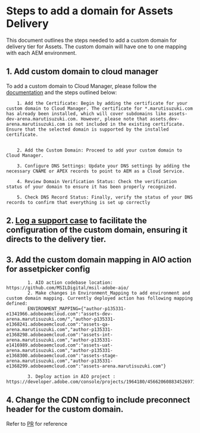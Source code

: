 
# Steps to add a domain for Assets Delivery

This document outlines the steps needed to add a custom domain for delivery tier for Assets. The custom domain will have one to one mapping with each AEM environment.

## 1. Add custom domain to cloud manager

To add a custom domain to Cloud Manager, please follow the [documentation](https://experienceleague.adobe.com/en/docs/experience-manager-cloud-service/content/implementing/using-cloud-manager/custom-domain-names/introduction) and the steps outlined below:

		1. Add the Certificate: Begin by adding the certificate for your custom domain to Cloud Manager. The certificate for *.marutisuzuki.com has already been installed, which will cover subdomains like assets-dev-arena.marutisuzuki.com. However, please note that assets.dev-arena.marutisuzuki.com is not included in the existing certificate. Ensure that the selected domain is supported by the installed certificate.


		2. Add the Custom Domain: Proceed to add your custom domain to Cloud Manager.

		3. Configure DNS Settings: Update your DNS settings by adding the necessary CNAME or APEX records to point to AEM as a Cloud Service.

		4. Review Domain Verification Status: Check the verification status of your domain to ensure it has been properly recognized.

		5. Check DNS Record Status: Finally, verify the status of your DNS records to confirm that everything is set up correctly


## 2. [Log a support case](https://experienceleague.adobe.com/en/docs/experience-manager-cloud-service/content/assets/dynamicmedia/dynamic-media-open-apis/configure-custom-domain) to facilitate the configuration of the custom domain, ensuring it directs to the delivery tier.

## 3. Add the custom domain mapping in AIO action for assetpicker config
			1. AIO action codebase location: https://github.com/MSILDigital/msil-adobe-aio/
			2. Make changes in Environment_Mapping to add environment and custom domain mapping. Currently deployed action has following mapping defined:
			ENVIRONMENT_MAPPING={"author-p135331-e1341966.adobeaemcloud.com":"assets-dev-arena.marutisuzuki.com/","author-p135331-e1368241.adobeaemcloud.com":"assets-qa-arena.marutisuzuki.com","author-p135331-e1368298.adobeaemcloud.com":"assets-int-arena.marutisuzuki.com","author-p135331-e1416989.adobeaemcloud.com":"assets-uat-arena.marutisuzuki.com","author-p135331-e1368300.adobeaemcloud.com":"assets-stage-arena.marutisuzuki.com","author-p135331-e1368299.adobeaemcloud.com":"assets-arena.marutisuzuki.com"}

			3. Deploy action in AIO project : https://developer.adobe.com/console/projects/1964180/4566206088345269715/overview
## 4. Change the CDN config to include preconnect header for the custom domain. 
Refer to [PR](https://github.com/MSILDigital/MSIL-AEM-Transformation/pull/99/files) for reference
